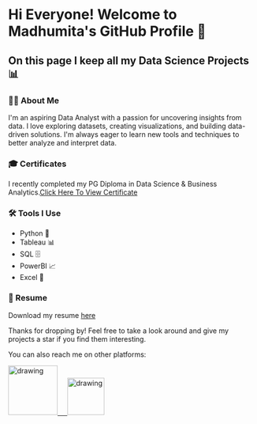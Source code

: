 # Hi Everyone! Welcome to Madhumita's GitHub Profile 👋

## On this page I keep all my Data Science Projects 📊

### 👩‍💻 About Me

I'm an aspiring Data Analyst with a passion for uncovering insights from data. I love exploring datasets, creating visualizations, and building data-driven solutions. I'm always eager to learn new tools and techniques to better analyze and interpret data.

### 🎓 Certificates

I recently completed my PG Diploma in Data Science & Business Analytics.[Click Here To View Certificate](https://olympus.mygreatlearning.com/certificates/private)

### 🛠️ Tools I Use

- Python 🐍
- Tableau 📊
- SQL 🗄️
- PowerBI 📈
- Excel 📑

### 📝 Resume

Download my resume [here]([https://drive.google.com/file/d/11jUXSC73s9Uw38Gz2iljbsMUyQO-7xws/view?usp=sharing](https://drive.google.com/file/d/1ahn6UOyNVhDZxQLtu4k5C1IfopnmqOog/view?usp=drive_link))

Thanks for dropping by! Feel free to take a look around and give my projects a star if you find them interesting.

You can also reach me on other platforms:


<a href="https://www.linkedin.com/in/madhumitach/"><img src="https://res.cloudinary.com/importdata/image/upload/v1595012354/linkedin_t9qiwy.png" alt="drawing" width="100"/> &nbsp;&nbsp;&nbsp;&nbsp;<a href="https://www.kaggle.com/madhumitachaudhary"><img src="https://res.cloudinary.com/importdata/image/upload/v1595012924/kaggle_ksaktb.png" alt="drawing" width="75"/>


